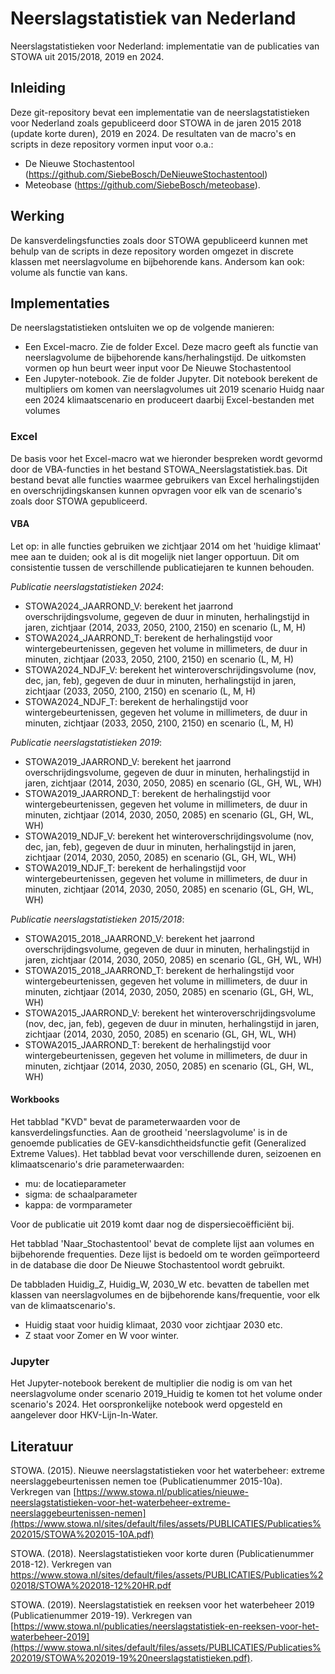 # Neerslagstatistiek van Nederland
Neerslagstatistieken voor Nederland: implementatie van de publicaties van STOWA uit 2015/2018, 2019 en 2024.

## Inleiding
Deze git-repository bevat een implementatie van de neerslagstatistieken voor Nederland zoals gepubliceerd door STOWA in de jaren 2015 2018 (update korte duren), 2019 en 2024.
De resultaten van de macro's en scripts in deze repository vormen input voor o.a.:

* De Nieuwe Stochastentool (https://github.com/SiebeBosch/DeNieuweStochastentool)
* Meteobase (https://github.com/SiebeBosch/meteobase).

## Werking
De kansverdelingsfuncties zoals door STOWA gepubliceerd kunnen met behulp van de scripts in deze repository worden omgezet in discrete klassen met neerslagvolume en bijbehorende kans. Andersom kan ook: volume als functie van kans.

## Implementaties
De neerslagstatistieken ontsluiten we op de volgende manieren:

* Een Excel-macro. Zie de folder Excel. Deze macro geeft als functie van neerslagvolume de bijbehorende kans/herhalingstijd. De uitkomsten vormen op hun beurt weer input voor De Nieuwe Stochastentool
* Een Jupyter-notebook. Zie de folder Jupyter. Dit notebook berekent de multipliers om komen van neerslagvolumes uit 2019 scenario Huidg naar een 2024 klimaatscenario en produceert daarbij Excel-bestanden met volumes

### Excel
De basis voor het Excel-macro wat we hieronder bespreken wordt gevormd door de VBA-functies in het bestand STOWA_Neerslagstatistiek.bas. Dit bestand bevat alle functies waarmee gebruikers van Excel herhalingstijden en overschrijdingskansen kunnen opvragen voor elk van de scenario's zoals door STOWA gepubliceerd.

#### VBA
Let op: in alle functies gebruiken we zichtjaar 2014 om het 'huidige klimaat' mee aan te duiden; ook al is dit mogelijk niet langer opportuun. Dit om consistentie tussen de verschillende publicatiejaren te kunnen behouden.

_Publicatie neerslagstatistieken 2024_:
* STOWA2024_JAARROND_V: berekent het jaarrond overschrijdingsvolume, gegeven de duur in minuten, herhalingstijd in jaren, zichtjaar (2014, 2033, 2050, 2100, 2150) en scenario (L, M, H)
* STOWA2024_JAARROND_T: berekent de herhalingstijd voor wintergebeurtenissen, gegeven het volume in millimeters, de duur in minuten, zichtjaar (2033, 2050, 2100, 2150) en scenario (L, M, H) 
* STOWA2024_NDJF_V: berekent het winteroverschrijdingsvolume (nov, dec, jan, feb), gegeven de duur in minuten, herhalingstijd in jaren, zichtjaar (2033, 2050, 2100, 2150) en scenario (L, M, H)
* STOWA2024_NDJF_T: berekent de herhalingstijd voor wintergebeurtenissen, gegeven het volume in millimeters, de duur in minuten, zichtjaar (2033, 2050, 2100, 2150) en scenario (L, M, H)

_Publicatie neerslagstatistieken 2019_:
* STOWA2019_JAARROND_V: berekent het jaarrond overschrijdingsvolume, gegeven de duur in minuten, herhalingstijd in jaren, zichtjaar (2014, 2030, 2050, 2085) en scenario (GL, GH, WL, WH)
* STOWA2019_JAARROND_T: berekent de herhalingstijd voor wintergebeurtenissen, gegeven het volume in millimeters, de duur in minuten, zichtjaar (2014, 2030, 2050, 2085) en scenario (GL, GH, WL, WH) 
* STOWA2019_NDJF_V: berekent het winteroverschrijdingsvolume (nov, dec, jan, feb), gegeven de duur in minuten, herhalingstijd in jaren, zichtjaar (2014, 2030, 2050, 2085) en scenario (GL, GH, WL, WH)
* STOWA2019_NDJF_T: berekent de herhalingstijd voor wintergebeurtenissen, gegeven het volume in millimeters, de duur in minuten, zichtjaar (2014, 2030, 2050, 2085) en scenario (GL, GH, WL, WH)

_Publicatie neerslagstatistieken 2015/2018_:
* STOWA2015_2018_JAARROND_V: berekent het jaarrond overschrijdingsvolume, gegeven de duur in minuten, herhalingstijd in jaren, zichtjaar (2014, 2030, 2050, 2085) en scenario (GL, GH, WL, WH)
* STOWA2015_2018_JAARROND_T: berekent de herhalingstijd voor wintergebeurtenissen, gegeven het volume in millimeters, de duur in minuten, zichtjaar (2014, 2030, 2050, 2085) en scenario (GL, GH, WL, WH) 
* STOWA2015_JAARROND_V: berekent het winteroverschrijdingsvolume (nov, dec, jan, feb), gegeven de duur in minuten, herhalingstijd in jaren, zichtjaar (2014, 2030, 2050, 2085) en scenario (GL, GH, WL, WH)
* STOWA2015_JAARROND_T: berekent de herhalingstijd voor wintergebeurtenissen, gegeven het volume in millimeters, de duur in minuten, zichtjaar (2014, 2030, 2050, 2085) en scenario (GL, GH, WL, WH)


#### Workbooks
Het tabblad "KVD" bevat de parameterwaarden voor de kansverdelingsfuncties. Aan de grootheid 'neerslagvolume' is in de genoemde publicaties de GEV-kansdichtheidsfunctie gefit (Generalized Extreme Values). Het tabblad bevat voor verschillende duren, seizoenen en klimaatscenario's drie parameterwaarden:

* mu: de locatieparameter
* sigma: de schaalparameter
* kappa: de vormparameter

Voor de publicatie uit 2019 komt daar nog de dispersiecoëfficiënt bij.

Het tabblad 'Naar_Stochastentool' bevat de complete lijst aan volumes en bijbehorende frequenties. Deze lijst is bedoeld om te worden geïmporteerd in de database die door De Nieuwe Stochastentool wordt gebruikt.

De tabbladen Huidig_Z, Huidig_W, 2030_W etc. bevatten de tabellen met klassen van neerslagvolumes en de bijbehorende kans/frequentie, voor elk van de klimaatscenario's. 

* Huidig staat voor huidig klimaat, 2030 voor zichtjaar 2030 etc.
* Z staat voor Zomer en W voor winter.

### Jupyter
Het Jupyter-notebook berekent de multiplier die nodig is om van het neerslagvolume onder scenario 2019_Huidig te komen tot het volume onder scenario's 2024.
Het oorspronkelijke notebook werd opgesteld en aangelever door HKV-Lijn-In-Water.

## Literatuur

STOWA. (2015). Nieuwe neerslagstatistieken voor het waterbeheer: extreme neerslaggebeurtenissen nemen toe (Publicatienummer 2015-10a). Verkregen van [https://www.stowa.nl/publicaties/nieuwe-neerslagstatistieken-voor-het-waterbeheer-extreme-neerslaggebeurtenissen-nemen](https://www.stowa.nl/sites/default/files/assets/PUBLICATIES/Publicaties%202015/STOWA%202015-10A.pdf)

STOWA. (2018). Neerslagstatistieken voor korte duren (Publicatienummer 2018-12). Verkregen van https://www.stowa.nl/sites/default/files/assets/PUBLICATIES/Publicaties%202018/STOWA%202018-12%20HR.pdf

STOWA. (2019). Neerslagstatistiek en reeksen voor het waterbeheer 2019 (Publicatienummer 2019-19). Verkregen van [https://www.stowa.nl/publicaties/neerslagstatistiek-en-reeksen-voor-het-waterbeheer-2019](https://www.stowa.nl/sites/default/files/assets/PUBLICATIES/Publicaties%202019/STOWA%202019-19%20neerslagstatistieken.pdf).







